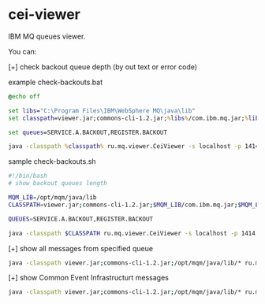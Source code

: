 cei-viewer
==========

IBM MQ queues viewer.

You can:

[+] check backout queue depth (by out text or error code)


example check-backouts.bat
```cmd
@echo off

set libs="C:\Program Files\IBM\WebSphere MQ\java\lib"
set classpath=viewer.jar;commons-cli-1.2.jar;%libs%/com.ibm.mq.jar;%libs%/com.ibm.mq.headers.jar;%libs%/com.ibm.mq.jmqi.jar;%libs%/com.ibm.mq.pcf.jar;%libs%/jta.jar;%libs%/connector.jar;%libs%/com.ibm.mq.commonservices.jar 

set queues=SERVICE.A.BACKOUT,REGISTER.BACKOUT

java -classpath %classpath% ru.mq.viewer.CeiViewer -s localhost -p 1414 -m SRV.QM -c SYSTEM.ADMIN.SVRCONN -q %queues%
```

sample check-backouts.sh 
```bash
#!/bin/bash
# show backout queues length

MQM_LIB=/opt/mqm/java/lib
CLASSPATH=viewer.jar;commons-cli-1.2.jar;$MQM_LIB/com.ibm.mq.jar;$MQM_LIB/com.ibm.mq.headers.jar;$MQM_LIB/com.ibm.mq.jmqi.jar;$MQM_LIB/com.ibm.mq.pcf.jar;$MQM_LIB/jta.jar;$MQM_LIB/connector.jar;$MQM_LIB/com.ibm.mq.commonservices.jar 

QUEUES=SERVICE.A.BACKOUT,REGISTER.BACKOUT

java -classpath $CLASSPATH ru.mq.viewer.CeiViewer -s localhost -p 1414 -m SRV.QM -c SYSTEM.ADMIN.SVRCONN -q $QUEUES
```


[+] show all messages from specified queue 


```bash
java -classpath viewer.jar;commons-cli-1.2.jar;/opt/mqm/java/lib/* ru.mq.viewer.CeiViewer -m SRV.QM -c SYSTEM.ADMIN.SVRCONN -v -e ORANGE.QUEUE
``` 


[+] show Common Event Infrastructurt messages


```bash
java -classpath viewer.jar;commons-cli-1.2.jar;/opt/mqm/java/lib/* ru.mq.viewer.CeiViewer -s localhost -p 1414 -m SRV.QM -c SYSTEM.ADMIN.SVRCONN -v -e CEI.EVENTS
``` 
